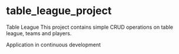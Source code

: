 # table_league_project
Table League
This project contains simple CRUD operations on table league, teams and players.


Application in continuous development
